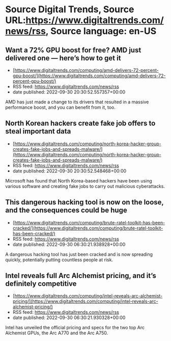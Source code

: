 # Source Digital Trends, Source URL:https://www.digitaltrends.com/news/rss, Source language: en-US

## Want a 72% GPU boost for free? AMD just delivered one — here’s how to get it
 - [https://www.digitaltrends.com/computing/amd-delivers-72-percent-gpu-boost/](https://www.digitaltrends.com/computing/amd-delivers-72-percent-gpu-boost/)
 - RSS feed: https://www.digitaltrends.com/news/rss
 - date published: 2022-09-30 20:30:52.557357+00:00

AMD has just made a change to its drivers that resulted in a massive performance boost, and you can benefit from it, too.

## North Korean hackers create fake job offers to steal important data
 - [https://www.digitaltrends.com/computing/north-korea-hacker-group-creates-fake-jobs-and-spreads-malware/](https://www.digitaltrends.com/computing/north-korea-hacker-group-creates-fake-jobs-and-spreads-malware/)
 - RSS feed: https://www.digitaltrends.com/news/rss
 - date published: 2022-09-30 20:30:52.548468+00:00

Microsoft has found that North Korea-based hackers have been using various software and creating fake jobs to carry out malicious cyberattacks.

## This dangerous hacking tool is now on the loose, and the consequences could be huge
 - [https://www.digitaltrends.com/computing/brute-ratel-toolkit-has-been-cracked/](https://www.digitaltrends.com/computing/brute-ratel-toolkit-has-been-cracked/)
 - RSS feed: https://www.digitaltrends.com/news/rss
 - date published: 2022-09-30 06:30:21.938928+00:00

A dangerous hacking tool has just been cracked and is now spreading quickly, potentially putting countless people at risk.

## Intel reveals full Arc Alchemist pricing, and it’s definitely competitive
 - [https://www.digitaltrends.com/computing/intel-reveals-arc-alchemist-pricing/](https://www.digitaltrends.com/computing/intel-reveals-arc-alchemist-pricing/)
 - RSS feed: https://www.digitaltrends.com/news/rss
 - date published: 2022-09-30 06:30:21.930328+00:00

Intel has unveiled the official pricing and specs for the two top Arc Alchemist GPUs, the Arc A770 and the Arc A750.
